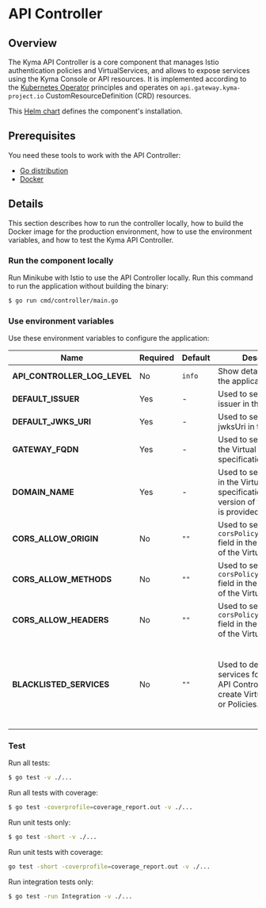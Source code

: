 # API Controller

## Overview

The Kyma API Controller is a core component that manages Istio authentication policies and VirtualServices, and allows to expose services using the Kyma Console or API resources. It is implemented according to the [Kubernetes Operator](https://coreos.com/blog/introducing-operators.html) principles and operates on `api.gateway.kyma-project.io` CustomResourceDefinition (CRD) resources.

This [Helm chart](/resources/core/charts/api-controller/Chart.yaml) defines the component's installation.

## Prerequisites

You need these tools to work with the API Controller:

- [Go distribution](https://golang.org)
- [Docker](https://www.docker.com/)


## Details

This section describes how to run the controller locally, how to build the Docker image for the production environment, how to use the environment variables, and how to test the Kyma API Controller.

### Run the component locally

Run Minikube with Istio to use the API Controller locally. Run this command to run the application without building the binary:

```bash
$ go run cmd/controller/main.go
```

### Use environment variables

Use these environment variables to configure the application:

| Name | Required | Default | Description | Possible values |
|------|----------|---------|-------------|-----------------|
| **API_CONTROLLER_LOG_LEVEL** | No | `info` | Show detailed logs in the application. | `info`, `debug`
| **DEFAULT_ISSUER** | Yes | - | Used to set default issuer in the Policy. | any string |
| **DEFAULT_JWKS_URI** | Yes | - | Used to set default jwksUri in the Policy. | any string |
| **GATEWAY_FQDN** | Yes | - | Used to set gateway in the Virtual Service specification. | any string |
| **DOMAIN_NAME** | Yes | - | Used to set a hostname in the Virtual Service specification if a short version of the hostname is provided. | any string |
| **CORS_ALLOW_ORIGIN** | No | `""` | Used to set the `corsPolicy.allowOrigin` field in the specification of the Virtual Service. | `"*"` or comma-separated list of origins |
| **CORS_ALLOW_METHODS** | No | `""` | Used to set the `corsPolicy.allowMethods` field in the specification of the Virtual Service. | comma-separated list of methods |
| **CORS_ALLOW_HEADERS** | No | `""` | Used to set the `corsPolicy.allowHeaders` field in the specification of the Virtual Service. | `"*"` or comma-separated list of headers |
| **BLACKLISTED_SERVICES** | No | `""` | Used to defined a list of services for which the API Controller doesn't create Virtual Services or Policies. | Comma-separated list of services and their source Namespace in the `{SERVICE_NAME}.{NAMESPACE}` format.


### Test

Run all tests:

```bash
$ go test -v ./...
```

Run all tests with coverage:

```bash
$ go test -coverprofile=coverage_report.out -v ./...
```

Run unit tests only:

```bash
$ go test -short -v ./...
```

Run unit tests with coverage:

```bash
go test -short -coverprofile=coverage_report.out -v ./...
```

Run integration tests only:

```bash
$ go test -run Integration -v ./...
```
